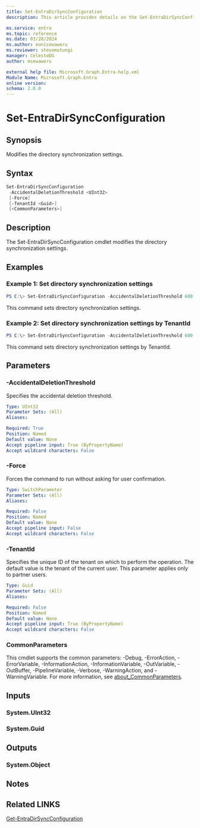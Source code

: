 ```yaml
---
title: Set-EntraDirSyncConfiguration
description: This article provides details on the Set-EntraDirSyncConfiguration command.

ms.service: entra
ms.topic: reference
ms.date: 03/28/2024
ms.author: eunicewaweru
ms.reviewer: stevemutungi
manager: CelesteDG
author: msewaweru

external help file: Microsoft.Graph.Entra-help.xml
Module Name: Microsoft.Graph.Entra
online version:
schema: 2.0.0
---
```


# Set-EntraDirSyncConfiguration

## Synopsis
Modifies the directory synchronization settings.

## Syntax

```powershell
Set-EntraDirSyncConfiguration 
 -AccidentalDeletionThreshold <UInt32>
 [-Force]
 [-TenantId <Guid>]
 [<CommonParameters>]
```

## Description
The Set-EntraDirSyncConfiguration cmdlet modifies the directory synchronization settings.

## Examples

### Example 1: Set directory synchronization settings
```powershell
PS C:\> Set-EntraDirSyncConfiguration -AccidentalDeletionThreshold 600 -Force
```

This command sets directory synchronization settings.

### Example 2: Set directory synchronization settings by TenantId
```powershell
PS C:\> Set-EntraDirSyncConfiguration -AccidentalDeletionThreshold 600 -TenantId "d5aec55f-2d12-4442-8d2f-ccca95d4390e" -Force
```

This command sets directory synchronization settings by TenantId.

## Parameters

### -AccidentalDeletionThreshold
Specifies the accidental deletion threshold.

```yaml
Type: UInt32
Parameter Sets: (All)
Aliases:

Required: True
Position: Named
Default value: None
Accept pipeline input: True (ByPropertyName)
Accept wildcard characters: False
```

### -Force
Forces the command to run without asking for user confirmation.

```yaml
Type: SwitchParameter
Parameter Sets: (All)
Aliases:

Required: False
Position: Named
Default value: None
Accept pipeline input: False
Accept wildcard characters: False
```

### -TenantId
Specifies the unique ID of the tenant on which to perform the operation. The default value is the tenant of the current user. This parameter applies only to partner users.

```yaml
Type: Guid
Parameter Sets: (All)
Aliases:

Required: False
Position: Named
Default value: None
Accept pipeline input: True (ByPropertyName)
Accept wildcard characters: False
```

### CommonParameters
This cmdlet supports the common parameters: -Debug, -ErrorAction, -ErrorVariable, -InformationAction, -InformationVariable, -OutVariable, -OutBuffer, -PipelineVariable, -Verbose, -WarningAction, and -WarningVariable. For more information, see [about_CommonParameters](https://go.microsoft.com/fwlink/?LinkID=113216).

## Inputs

### System.UInt32

### System.Guid

## Outputs

### System.Object
## Notes

## Related LINKS

[Get-EntraDirSyncConfiguration](Get-EntraDirSyncConfiguration.md)